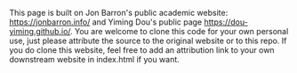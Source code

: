 This page is built on Jon Barron's public academic website: https://jonbarron.info/ and Yiming Dou's public page https://dou-yiming.github.io/. You are welcome to clone this code for your own personal use, just please attribute the source to the original website or to this repo. If you do clone this website, feel free to add an attribution link to your own downstream website in index.html if you want.
